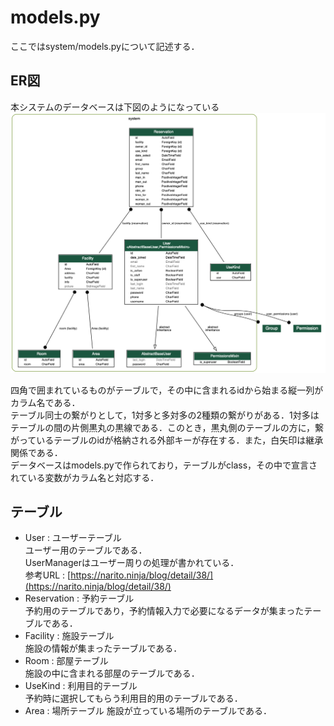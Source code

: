 # models.py
ここではsystem/models.pyについて記述する．

## ER図
本システムのデータベースは下図のようになっている
![ER図](../img/graph_system.png)

四角で囲まれているものがテーブルで，その中に含まれるidから始まる縦一列がカラム名である．  
テーブル同士の繋がりとして，1対多と多対多の2種類の繋がりがある．1対多はテーブルの間の片側黒丸の黒線である．このとき，黒丸側のテーブルの方に，繋がっているテーブルのidが格納される外部キーが存在する．また，白矢印は継承関係である．  
データベースはmodels.pyで作られており，テーブルがclass，その中で宣言されている変数がカラム名と対応する．

## テーブル
- User : ユーザーテーブル  
  ユーザー用のテーブルである．  
  UserManagerはユーザー周りの処理が書かれている．  
  参考URL : [https://narito.ninja/blog/detail/38/](https://narito.ninja/blog/detail/38/)
- Reservation : 予約テーブル  
  予約用のテーブルであり，予約情報入力で必要になるデータが集まったテーブルである．
- Facility : 施設テーブル  
  施設の情報が集まったテーブルである．
- Room : 部屋テーブル  
  施設の中に含まれる部屋のテーブルである．
- UseKind : 利用目的テーブル   
  予約時に選択してもらう利用目的用のテーブルである．
- Area : 場所テーブル
  施設が立っている場所のテーブルである．
